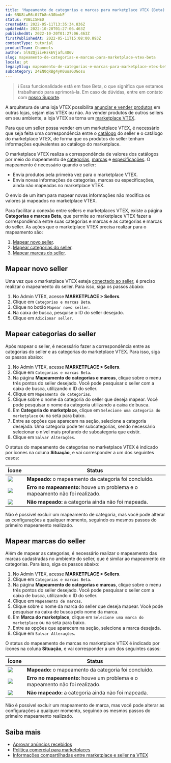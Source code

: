 ```yaml
---
title: 'Mapeamento de categorias e marcas para marketplace VTEX (Beta)'
id: 6NU8LwR6i0tTb8nk30bnbE
status: PUBLISHED
createdAt: 2022-05-11T13:35:34.836Z
updatedAt: 2022-10-20T01:27:06.463Z
publishedAt: 2022-10-20T01:27:06.463Z
firstPublishedAt: 2022-05-11T15:08:00.893Z
contentType: tutorial
productTeam: Channels
author: 5l9ZQjiivHzkEVjafL4O6v
slug: mapeamento-de-categorias-e-marcas-para-marketplace-vtex-beta
locale: pt
legacySlug: mapeamento-de-categorias-e-marcas-para-marketplace-vtex-beta
subcategory: 24EN0qRBg4yK0uusGUGosu
---
```


>ℹ️ Essa funcionalidade está em fase Beta, o que significa que estamos trabalhando para aprimorá-la. Em caso de dúvidas, entre em contato com [nosso Suporte](https://support.vtex.com/hc/pt-br/requests).

A arquitetura de uma loja VTEX possibilita [anunciar e vender produtos](https://help.vtex.com/pt/tutorial/estrategias-de-marketplace-na-vtex--tutorials_402) em outras lojas, sejam elas VTEX ou não. Ao vender produtos de outros sellers em seu ambiente, a loja VTEX se torna um [marketplace VTEX](https://help.vtex.com/pt/tutorial/configurar-marketplace-vtex--7splyp5MqIyt2Iyz5jsNzb). 

Para que um seller possa vender em um marketplace VTEX, é necessário que seja feita uma correspondência entre o [catálogo](https://help.vtex.com/pt/tracks/catalogo-101--5AF0XfnjfWeopIFBgs3LIQ/7kz4uWVq6NoaOdUpiJv4PR) do seller e o catálogo do marketplace VTEX, de forma que os produtos do seller tenham informações equivalentes ao catálogo do marketplace. 

O marketplace VTEX realiza a correspondência de valores dos catálogos por meio do mapeamento de [categorias](https://help.vtex.com/pt/tracks/catalog-101--5AF0XfnjfWeopIFBgs3LIQ/2gkZDjXRqfsq62TlAkj4uf), [marcas](https://help.vtex.com/pt/tracks/catalog-101--5AF0XfnjfWeopIFBgs3LIQ/7i3sB8fgkqUp5NoH5yJtfh) e [especificações](https://help.vtex.com/pt/tracks/catalog-101--5AF0XfnjfWeopIFBgs3LIQ/2NQoBv8m4Yz3oQaLgDRagP). O mapeamento é necessário quando o seller:

- Envia produtos pela primeira vez para o marketplace VTEX.
- Envia novas informações de categorias, marcas ou especificações, ainda não mapeadas no marketplace VTEX.

<div class = "alert alert-info">
O envio de um item para mapear novas informações não modifica os valores já mapeados no marketplace VTEX.
</div>

Para facilitar a conexão entre sellers e marketplaces VTEX, existe a página **Categorias e marcas Beta**, que permite ao marketplace VTEX fazer a correspondência entre suas categorias e marcas e as categorias e marcas do seller. As ações que o marketplace VTEX precisa realizar para o mapeamento são:

1. [Mapear novo seller](#mapear-novo-seller).
2. [Mapear categorias do seller](#mapear-categorias-do-seller).
3. [Mapear marcas do seller](#mapear-marcas-do-seller).

## Mapear novo seller

Uma vez que o marketplace VTEX esteja [conectado ao seller](https://help.vtex.com/pt/tutorial/adicionar-seller--tutorials_392), é preciso realizar o mapeamento do seller. Para isso, siga os passos abaixo:

1. No Admin VTEX, acesse **MARKETPLACE > Sellers**.
2. Clique em `Categorias e marcas Beta`.
3. Clique no botão `Mapear novo seller`.
4. Na caixa de busca, pesquise o ID do seller desejado.
5. Clique em `Adicionar seller`.

## Mapear categorias do seller

Após mapear o seller, é necessário fazer a correspondência entre as categorias do seller e as categorias do marketplace VTEX. Para isso, siga os passos abaixo:

1. No Admin VTEX, acesse **MARKETPLACE > Sellers**.
2. Clique em `Categorias e marcas Beta`.
3. Na página **Mapeamento de categorias e marcas**, clique sobre o <i class="fas fa-ellipsis-v"></i> menu três pontos do seller desejado. Você pode pesquisar o seller com a caixa de busca, utilizando o ID do seller.
4. Clique em `Mapeamento de categorias`.
5. Clique sobre o nome da categoria do seller que deseja mapear. Você pode pesquisar o nome da categoria utilizando a caixa de busca.
6. Em **Categoria do marketplace**, clique em `Selecione uma categoria do marketplace` ou na <i class="fas fa-angle-down"></i> seta para baixo.
7. Entre as opções que aparecem na seção, selecione a categoria desejada. Uma categoria pode ter subcategorias, sendo necessário selecionar o nível mais profundo de subcategoria que existir.
8. Clique em `Salvar Alterações`.

O status do mapeamento de categorias no marketplace VTEX é indicado por ícones na coluna **Situação**, e vai corresponder a um dos seguintes casos:

| **Ícone** | **Status** |
| ---------- | ---------- |
| <img class="shadow-4" src="https://images.ctfassets.net/alneenqid6w5/6Ry65cPvgGmChmE3RipFio/deec73c3e429f63dfa8971ae8c848221/mapeado_mapper.JPG" /> | **Mapeado:** o mapeamento da categoria foi concluído. | 
| <img class="shadow-4" src="https://images.ctfassets.net/alneenqid6w5/lsN6TxCm1e6frHvIQ8xjt/491ad1e6d99ab858e2a76d0ea31e1a39/erromapeamento_mapper.JPG" /> | **Erro no mapeamento:** houve um problema e o mapeamento não foi realizado. | 
| <img class="shadow-4" src="https://images.ctfassets.net/alneenqid6w5/3nVJUJHetaqPHThGGpoG8T/d7f667b269105a5c65aa7b16b1aace21/incompleto_mapper.JPG" /> | **Não mapeado:** a categoria ainda não foi mapeada. |

<div class = "alert alert-info">
Não é possível excluir um mapeamento de categoria, mas você pode alterar as configurações a qualquer momento, seguindo os mesmos passos do primeiro mapeamento realizado.
</div>

## Mapear marcas do seller

Além de mapear as categorias, é necessário realizar o mapeamento das marcas cadastradas no ambiente do seller, que é similar ao mapeamento de categorias. Para isso, siga os passos abaixo:

1. No Admin VTEX, acesse **MARKETPLACE > Sellers**.
2. Clique em `Categorias e marcas Beta`.
3. Na página **Mapeamento de categorias e marcas**, clique sobre o <i class="fas fa-ellipsis-v"></i> menu três pontos do seller desejado. Você pode pesquisar o seller com a caixa de busca, utilizando o ID do seller.
4. Clique em `Mapeamento de marcas`.
5. Clique sobre o nome da marca do seller que deseja mapear. Você pode pesquisar na caixa de busca pelo nome da marca.
6. Em **Marca do marketplace**, clique em `Selecione uma marca do marketplace` ou na <i class="fas fa-angle-down"></i> seta para baixo.
7. Entre as opções que aparecem na seção, selecione a marca desejada.
8. Clique em `Salvar Alterações`.

O status do mapeamento de marcas no marketplace VTEX é indicado por ícones na coluna **Situação**, e vai corresponder a um dos seguintes casos:

| **Ícone** | **Status** |
| ---------- | ---------- |
| <img class="shadow-4" src="https://images.ctfassets.net/alneenqid6w5/6Ry65cPvgGmChmE3RipFio/deec73c3e429f63dfa8971ae8c848221/mapeado_mapper.JPG" /> | **Mapeado:** o mapeamento da categoria foi concluído. | 
| <img class="shadow-4" src="https://images.ctfassets.net/alneenqid6w5/lsN6TxCm1e6frHvIQ8xjt/491ad1e6d99ab858e2a76d0ea31e1a39/erromapeamento_mapper.JPG" /> | **Erro no mapeamento:** houve um problema e o mapeamento não foi realizado. | 
| <img class="shadow-4" src="https://images.ctfassets.net/alneenqid6w5/3nVJUJHetaqPHThGGpoG8T/d7f667b269105a5c65aa7b16b1aace21/incompleto_mapper.JPG" /> | **Não mapeado:** a categoria ainda não foi mapeada. |

<div class = "alert alert-info">
Não é possível excluir um mapeamento de marca, mas você pode alterar as configurações a qualquer momento, seguindo os mesmos passos do primeiro mapeamento realizado.
</div>

## Saiba mais

- [Aprovar anúncios recebidos](https://help.vtex.com/pt/tutorial/sugerindo-e-aprovando-skus/)
- [Política comercial para marketplaces](https://help.vtex.com/pt/tutorial/configurando-a-politica-comercial-para-marketplace--tutorials_404)
- [Informações compartilhadas entre marketplace e seller na VTEX](https://help.vtex.com/pt/tutorial/informacoes-compartilhadas-entre-marketplace-e-seller-na-vtex--3o7WGiBtfnKKZ3Ddug26k3)
